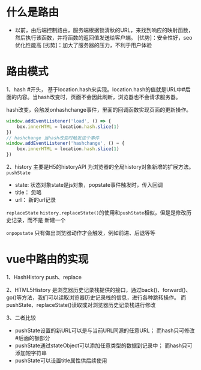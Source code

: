 # 什么是路由
* 以前，由后端控制路由，服务端根据锁清秋的URL，来找到响应的映射函数，然后执行该函数，并将函数的返回值发送给客户端。
[优势]：安全性好，seo优化性能高
[劣势]：加大了服务器的压力，不利于用户体验


# 路由模式
1、hash
   #开头， 基于location.hash来实现。location.hash的值就是URL中#后面的内容。当hash改变时，页面不会因此刷新，浏览器也不会请求服务器。

hash改变，会触发onhashchange事件，里面的回调函数实现页面的更新操作。
~~~js
window.addEventListener('load', () => {
    box.innerHTML = location.hash.slice(1)
})
// hashchange 当hash改变时触发这个事件
window.addEventListener('hashchange', () = {
    box.innerHTML = location.hash.slice(1)
})
~~~

2、history
主要是H5的historyAPI 为浏览器的全局history对象新增的扩展方法。
`pushState`
* state: 状态对象state是js对象，popstate事件触发时，传入回调
* title： 忽略
* url： 新的url记录

`replaceState`
`history.replaceState()`的使用和`pushState`相似，但是是修改历史记录，而不是 新建一个

`onpopstate`
只有做出浏览器动作才会触发，例如前进、后退等等


# vue中路由的实现
1、HashHistory
push、replace

2、HTML5History
是浏览器历史记录栈提供的接口，通过back()、forward()、go()等方法，我们可以读取浏览器历史记录栈的信息，进行各种跳转操作。
而pushState、replaceState()读取或对浏览器历史记录栈进行修改

3、二者比较
* pushState设置的新URL可以是与当前URL同源的任意URL； 而hash只可修改#后面的额部分
* pushState通过stateObject可以添加任意类型的数据到记录中； 而hash只可添加短字符串
* pushState可以设置title属性供后续使用
